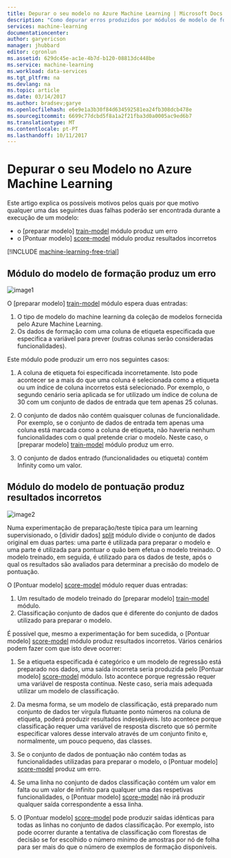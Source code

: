 ```yaml
---
title: Depurar o seu modelo no Azure Machine Learning | Microsoft Docs
description: "Como depurar erros produzidos por módulos de modelo de formação e Pontuar modelo no Azure Machine Learning."
services: machine-learning
documentationcenter: 
author: garyericson
manager: jhubbard
editor: cgronlun
ms.assetid: 629dc45e-ac1e-4b7d-b120-08813dc448be
ms.service: machine-learning
ms.workload: data-services
ms.tgt_pltfrm: na
ms.devlang: na
ms.topic: article
ms.date: 03/14/2017
ms.author: bradsev;garye
ms.openlocfilehash: e6e9e1a3b30f84d634592581ea24fb308dcb478e
ms.sourcegitcommit: 6699c77dcbd5f8a1a2f21fba3d0a0005ac9ed6b7
ms.translationtype: MT
ms.contentlocale: pt-PT
ms.lasthandoff: 10/11/2017
---
```

# <a name="debug-your-model-in-azure-machine-learning"></a>Depurar o seu Modelo no Azure Machine Learning

Este artigo explica os possíveis motivos pelos quais por que motivo qualquer uma das seguintes duas falhas poderão ser encontrada durante a execução de um modelo:

* o [preparar modelo] [ train-model] módulo produz um erro 
* o [Pontuar modelo] [ score-model] módulo produz resultados incorretos 

[!INCLUDE [machine-learning-free-trial](../../../includes/machine-learning-free-trial.md)]

## <a name="train-model-module-produces-an-error"></a>Módulo do modelo de formação produz um erro

![image1](./media/debug-models/train_model-1.png)

O [preparar modelo] [ train-model] módulo espera duas entradas:

1. O tipo de modelo do machine learning da coleção de modelos fornecida pelo Azure Machine Learning.
2. Os dados de formação com uma coluna de etiqueta especificada que especifica a variável para prever (outras colunas serão consideradas funcionalidades).

Este módulo pode produzir um erro nos seguintes casos:

1. A coluna de etiqueta foi especificada incorretamente. Isto pode acontecer se a mais do que uma coluna é selecionada como a etiqueta ou um índice de coluna incorretos está selecionado. Por exemplo, o segundo cenário seria aplicada se for utilizado um índice de coluna de 30 com um conjunto de dados de entrada que tem apenas 25 colunas.

2. O conjunto de dados não contém quaisquer colunas de funcionalidade. Por exemplo, se o conjunto de dados de entrada tem apenas uma coluna está marcada como a coluna de etiqueta, não haveria nenhum funcionalidades com o qual pretende criar o modelo. Neste caso, o [preparar modelo] [ train-model] módulo produz um erro.

3. O conjunto de dados entrado (funcionalidades ou etiqueta) contém Infinity como um valor.

## <a name="score-model-module-produces-incorrect-results"></a>Módulo do modelo de pontuação produz resultados incorretos

![image2](./media/debug-models/train_test-2.png)

Numa experimentação de preparação/teste típica para um learning supervisionado, o [dividir dados] [ split] módulo divide o conjunto de dados original em duas partes: uma parte é utilizada para preparar o modelo e uma parte é utilizada para pontuar o quão bem efetua o modelo treinado. O modelo treinado, em seguida, é utilizado para os dados de teste, após o qual os resultados são avaliados para determinar a precisão do modelo de pontuação.

O [Pontuar modelo] [ score-model] módulo requer duas entradas:

1. Um resultado de modelo treinado do [preparar modelo] [ train-model] módulo.
2. Classificação conjunto de dados que é diferente do conjunto de dados utilizado para preparar o modelo.

É possível que, mesmo a experimentação for bem sucedida, o [Pontuar modelo] [ score-model] módulo produz resultados incorretos. Vários cenários podem fazer com que isto deve ocorrer:

1. Se a etiqueta especificada é categórico e um modelo de regressão está preparado nos dados, uma saída incorreta seria produzida pelo [Pontuar modelo] [ score-model] módulo. Isto acontece porque regressão requer uma variável de resposta contínua. Neste caso, seria mais adequada utilizar um modelo de classificação. 

2. Da mesma forma, se um modelo de classificação, está preparado num conjunto de dados ter vírgula flutuante ponto números na coluna de etiqueta, poderá produzir resultados indesejáveis. Isto acontece porque classificação requer uma variável de resposta discreto que só permite especificar valores desse intervalo através de um conjunto finito e, normalmente, um pouco pequeno, das classes.

3. Se o conjunto de dados de pontuação não contém todas as funcionalidades utilizadas para preparar o modelo, o [Pontuar modelo] [ score-model] produz um erro.

4. Se uma linha no conjunto de dados classificação contém um valor em falta ou um valor de infinito para qualquer uma das respetivas funcionalidades, o [Pontuar modelo] [ score-model] não irá produzir qualquer saída correspondente a essa linha.

5. O [Pontuar modelo] [ score-model] pode produzir saídas idênticas para todas as linhas no conjunto de dados classificação. Por exemplo, isto pode ocorrer durante a tentativa de classificação com florestas de decisão se for escolhido o número mínimo de amostras por nó de folha para ser mais do que o número de exemplos de formação disponíveis.

<!-- Module References -->
[score-model]: https://msdn.microsoft.com/library/azure/401b4f92-e724-4d5a-be81-d5b0ff9bdb33/
[split]: https://msdn.microsoft.com/library/azure/70530644-c97a-4ab6-85f7-88bf30a8be5f/
[train-model]: https://msdn.microsoft.com/library/azure/5cc7053e-aa30-450d-96c0-dae4be720977/


